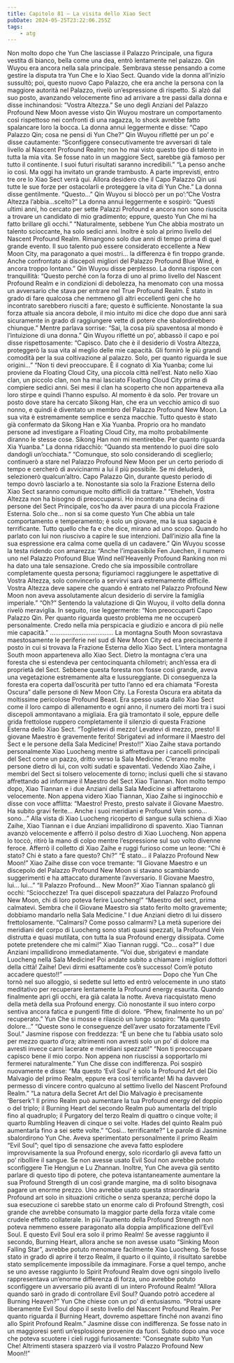 ```yaml
---
title: Capitolo 81 – La visita dello Xiao Sect
pubDate: 2024-05-25T23:22:06.255Z
tags:
    - atg
---
```



Non molto dopo che Yun Che lasciasse il Palazzo Principale, una figura vestita di bianco, bella come una dea, entrò lentamente nel palazzo.
Qin Wuyou era ancora nella sala principale. Sembrava stesse pensando a come gestire la disputa tra Yun Che e lo Xiao Sect. Quando vide la donna all’inizio sussultò; poi, questo nuovo Capo Palazzo, che era anche la persona con la maggiore autorità nel Palazzo, rivelò un’espressione di rispetto. Si alzò dal suo posto, avanzando velocemente fino ad arrivare a tre passi dalla donna e disse inchinandosi: ”Vostra Altezza.”
Se uno degli Anziani del Palazzo Profound New Moon avesse visto Qin Wuyou mostrare un comportamento così rispettoso nei confronti di una ragazza, lo shock avrebbe fatto spalancare loro la bocca. La donna annuì leggermente e disse: “Capo Palazzo Qin; cosa ne pensi di Yun Che?”
Qin Wuyou rifletté per un po’ e disse cautamente: “Sconfiggere consecutivamente tre avversari di tale livello al Nascent Profound Realm; non ho mai visto questo tipo di talento in tutta la mia vita. Se fosse nato in un maggiore Sect, sarebbe già famoso per tutto il continente. I suoi futuri risultati saranno incredibili.”
“La penso anche io così. Ma oggi ha invitato un grande trambusto. A parte imprevisti, entro tre ore lo Xiao Sect verrà qui. Allora desidero che il Capo Palazzo Qin usi tutte le sue forze per ostacolarli e proteggere la vita di Yun Che.” La donna disse gentilmente.
“Questo…” Qin Wuyou si bloccò per un po’:”Che Vostra Altezza l’abbia…scelto?”
La donna annuì leggermente e sospirò: “Questi ultimi anni, ho cercato per sette Palazzi Profound e ancora non sono riuscita a trovare un candidato di mio gradimento; eppure, questo Yun Che mi ha fatto brillare gli occhi.”
“Naturalmente, sebbene Yun Che abbia mostrato un talento scioccante, ha solo sedici anni.
Inoltre è solo al primo livello del Nascent Profound Realm. Rimangono solo due anni di tempo prima di quel grande evento. Il suo talento può essere considerato eccellente a New Moon City, ma paragonato a quei mostri… la differenza è fin troppo grande. Anche confrontato ai discepoli migliori del Palazzo Profound Blue Wind, è ancora troppo lontano.” Qin Wuyou disse perplesso.
La donna rispose con tranquillità: “Questo perché con la forza di uno al primo livello del Nascent Profound Realm e in condizioni di debolezza, ha menomato con una mossa un avversario che stava per entrare nel True Profound Realm. È stato in grado di fare qualcosa che nemmeno gli altri eccellenti geni che ho incontrato sarebbero riusciti a fare; questo è sufficiente. Nonostante la sua forza attuale sia ancora debole, il mio intuito mi dice che dopo due anni sarà sicuramente in grado di raggiungere vette di potere che sbalordirebbero chiunque.”
Mentre parlava sorrise: “Sai, la cosa più spaventosa al mondo è l’intuizione di una donna.”
Qin Wuyou rifletté un po’, abbassò il capo e poi disse rispettosamente: “Capisco. Dato che è il desiderio di Vostra Altezza, proteggerò la sua vita al meglio delle mie capacità. Gli fornirò le più grandi comodità per la sua coltivazione al palazzo. Solo, per quanto riguarda le sue origini…”
“Non ti devi preoccupare. È il cognato di Xia Yuanba; come lui proviene da Floating Cloud City, una piccola città nell’est. Nato nello Xiao clan, un piccolo clan, non ha mai lasciato Floating Cloud City prima di compiere sedici anni. Sei mesi il clan ha scoperto che non apparteneva alla loro stirpe e quindi l’hanno espulso. Al momento è da solo. Per trovare un posto dove stare ha cercato Sikong Han, che era un vecchio amico di suo nonno, e quindi è diventato un membro del Palazzo Profound New Moon. La sua vita è estremamente semplice e senza macchie. Tutto questo è stato già confermato da Sikong Han e Xia Yuanba. Proprio ora ho mandato persone ad investigare a Floating Cloud City, ma molto probabilmente diranno le stesse cose. Sikong Han non mi mentirebbe. Per quanto riguarda Xia Yuanba.” La donna ridacchiò: “Quando sta mentendo lo puoi dire solo dandogli un’occhiata.”
“Comunque, sto solo considerando di sceglierlo; continuerò a stare nel Palazzo Profound New Moon per un certo periodo di tempo e cercherò di avvicinarmi a lui il più possibile. Se mi deluderà, selezionerò qualcun’altro. Capo Palazzo Qin, durante questo periodo di tempo dovrò lasciarlo a te. Nonostante sia solo la Frazione Esterna dello Xiao Sect saranno comunque molto difficili da trattare.”
“Eheheh, Vostra Altezza non ha bisogno di preoccuparsi. Ho incontrato una decina di persone del Sect Principale, cos’ho da aver paura di una piccola Frazione Esterna. Solo che… non si sa come questo Yun Che abbia un tale comportamento e temperamento; è solo un giovane, ma la sua sagacia è terrificante. Tutto quello che fa e che dice, mirano ad uno scopo. Quando ho parlato con lui non riuscivo a capire le sue intenzioni. Dall’inizio alla fine la sua espressione era calma come quella di un cadavere.” Qin Wuyou scosse la testa ridendo con amarezza: “Anche l’impassibile Fen Juechen, il numero uno nel Palazzo Profound Blue Wind nell’Heavenly Profound Ranking non mi ha dato una tale sensazione. Credo che sia impossibile controllare completamente questa persona; figuriamoci raggiungere le aspettative di Vostra Altezza, solo convincerlo a servirvi sarà estremamente difficile.
Vostra Altezza deve sapere che quando è entrato nel Palazzo Profound New Moon non aveva assolutamente alcun desiderio di servire la famiglia imperiale.”
“Oh?” Sentendo la valutazione di Qin Wuyou, il volto della donna rivelò meraviglia. In seguito, rise leggermente: “Non preoccuparti Capo Palazzo Qin. Per quanto riguarda questo problema me ne occuperò personalmente. Credo nella mia perspicacia e giudizio e ancora di più nelle mie capacità.”
………………………………
La montagna South Moon sovrastava maestosamente le periferie nel sud di New Moon City ed era precisamente il posto in cui si trovava la Frazione Esterna dello Xiao Sect. L’intera montagna South moon apparteneva allo Xiao Sect. Dietro la montagna c’era una foresta che si estendeva per centocinquanta chilometri; anch’essa era di proprietà del Sect. Sebbene questa foresta non fosse così grande, aveva una vegetazione estremamente alta e lussureggiante. Di conseguenza la foresta era coperta dall’oscurità per tutto l’anno ed era chiamata “Foresta Oscura” dalle persone di New Moon City. La Foresta Oscura era abitata da moltissime pericolose Profound Beast. Era spesso usata dallo Xiao Sect come il loro campo di allenamento e ogni anno, il numero dei morti tra i suoi discepoli ammontavano a migliaia.
Era già tramontato il sole, eppure delle grida frettolose ruppero completamente il silenzio di questa Frazione Esterna dello Xiao Sect.
“Toglietevi di mezzo! Levatevi di mezzo, presto! Il giovane Maestro è gravemente ferito! Sbrigatevi ad informare il Maestro del Sect e le persone della Sala Medicine! Presto!!”
Xiao Zaihe stava portando personalmente Xiao Luocheng mentre si affrettava per i cancelli principali del Sect come un pazzo, dritto verso la Sala Medicine. C’erano molte persone dietro di lui, con volti sudati e spaventati. Vedendo Xiao Zaihe, i membri del Sect si tolsero velocemente di torno; inclusi quelli che si stavano affrettando ad informare il Maestro del Sect Xiao Tiannan.
Non molto tempo dopo, Xiao Tiannan e i due Anziani della Sala Medicine si affrettarono velocemente. Non appena videro Xiao Tiannan, Xiao Zaihe si inginocchiò e disse con voce afflitta: “Maestro! Presto, presto salvate il Giovane Maestro. Ha subito gravi ferite… Anche i suoi meridiani e Profound Vein sono… sono…”
Alla vista di Xiao Luocheng ricoperto di sangue sulla schiena di Xiao Zaihe, Xiao Tiannan e i due Anziani impallidirono di spavento. Xiao Tiannan avanzò velocemente e afferrò il polso destro di Xiao Luocheng. Non appena lo toccò, ritirò la mano di colpo mentre l’espressione sul suo volto divenne feroce. Afferrò il colletto di Xiao Zaihe e ruggì furioso come un leone: “Chi è stato? Chi è stato a fare questo? Chi?”
“È stato… il Palazzo Profound New Moon!” Xiao Zaihe disse con voce tremante: “Il Giovane Maestro e un discepolo del Palazzo Profound New Moon si stavano scambiando suggerimenti e ha attaccato duramente l’avversario. Il Giovane Maestro, lui… lui…”
“Il Palazzo Profound… New Moon?” Xiao Tiannan spalancò gli occhi: “Sciocchezze! Tra quei discepoli spazzatura del Palazzo Profound New Moon, chi di loro poteva ferire Luocheng!”
“Maestro del sect, prima calmatevi. Sembra che il Giovane Maestro sia stato ferito molto gravemente; dobbiamo mandarlo nella Sala Medicine.” I due Anziani dietro di lui dissero frettolosamente.
“Calmarsi? Come posso calmarmi? La metà superiore dei meridiani del corpo di Luocheng sono stati quasi spezzati, la Profound Vein distrutta e quasi mutilata, con tutta la sua Profound energy dissipata. Come potete pretendere che mi calmi!” Xiao Tiannan ruggì.
“Co… cosa?” I due Anziani impallidirono immediatamente.
“Voi due, sbrigatevi e mandate Luocheng nella Sala Medicine! Poi andate subito a chiamare i migliori dottori della città! Zaihe! Devi dirmi esattamente cos’è successo! Com’è potuto accadere questo!!”
————————————————
Dopo che Yun Che tornò nel suo alloggio, si sedette sul letto ed entrò velocemente in uno stato meditativo per recuperare lentamente la Profound energy esaurita. Quando finalmente aprì gli occhi, era già calata la notte. Aveva riacquistato meno della metà della sua Profound energy.
Ciò nonostante il suo intero corpo sentiva ancora fatica e pungenti fitte di dolore.
“Phew, finalmente ho un po’ recuperato.” Yun Che si mosse e rilasciò un lungo sospiro: ”Ma questo dolore…”
“Queste sono le conseguenze dell’aver usato forzatamente l’Evil Soul.” Jasmine rispose con freddezza: “È un bene che tu l’abbia usato solo per mezzo quarto d’ora; altrimenti non avresti solo un po’ di dolore ma avresti invece carni lacerate e meridiani spezzati!”
“Non ti preoccupare capisco bene il mio corpo. Non appena non riuscissi a sopportarlo mi fermerei naturalmente.” Yun Che disse con indifferenza. Poi sospirò nuovamente e disse: “Ma questo ‘Evil Soul’ è solo la Profound Art del Dio Malvagio del primo Realm, eppure era così terrificante! Mi ha davvero permesso di vincere contro qualcuno al settimo livello del Nascent Profound Realm.”
“La natura della Secret Art del Dio Malvagio è precisamente ‘Berserk’! Il primo Realm può aumentare la tua Profound energy del doppio o del triplo; il Burning Heart del secondo Realm può aumentarla del triplo fino al quadruplo; il Purgatory del terzo Realm di quattro o cinque volte; il quarto Rumbling Heaven di cinque o sei volte. Hades del quinto Realm può aumentarla fino a sei sette volte.”
“Così… terrificante?” Le parole di Jasmine sbalordirono Yun Che. Aveva sperimentato personalmente il primo Realm “Evil Soul”; quel tipo di sensazione che aveva fatto esplodere improvvisamente la sua Profound energy, solo ricordarlo gli aveva fatto un po’ ribollire il sangue. Se non avesse usato Evil Soul non avrebbe potuto sconfiggere Tie Hengjun e Lu Zhannan. Inoltre, Yun Che aveva già sentito parlare di questo tipo di potere, che poteva istantaneamente aumentare la sua Profound Strength di un così grande margine, ma di solito bisognava pagare un enorme prezzo. Uno avrebbe usato questa straordinaria Profound art solo in situazioni critiche o senza speranza; perché dopo la sua esecuzione ci sarebbe stato un enorme calo di Profound Strength, così grande che avrebbe consumato la maggior parte della forza vitale come crudele effetto collaterale. In più l’aumento della Profound Strength non poteva nemmeno essere paragonato alla doppia amplificazione dell’Evil Soul.
E questo Evil Soul era solo il primo Realm!
Se avesse raggiunto il secondo, Burning Heart, allora anche se non avesse usato “Sinking Moon Falling Star”, avrebbe potuto menomare facilmente Xiao Luocheng.
Se fosse stato in grado di aprire il terzo Realm, il quarto o il quinto, il risultato sarebbe stato semplicemente impossibile da immaginare. Forse a quel tempo, anche se uno avesse raggiunto lo Spirit Profound Realm dove ogni singolo livello rappresentava un’enorme differenza di forza, uno avrebbe potuto sconfiggere un avversario più avanti di un intero Profound Realm!
“Allora quando sarò in grado di controllare Evil Soul? Quando potrò accedere al Burning Heaven?”
Yun Che chiese con un po’ di entusiasmo.
“Potrai usare liberamente Evil Soul dopo il sesto livello del Nascent Profound Realm. Per quanto riguarda il Burning Heart, dovremo aspettare finché non avanzi fino allo Spirit Profound Realm.” Jasmine disse con indifferenza. Se fosse nato in un maggioresi sentì un’esplosione provenire da fuori. Subito dopo una voce che poteva scuotere i cieli ruggì furiosamente:
“Consegnate subito Yun Che! Altrimenti stasera spazzerò via il vostro Palazzo Profound New Moon!!”



